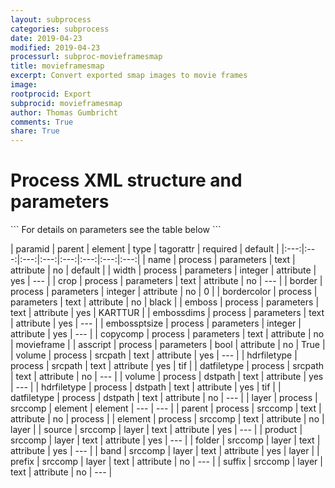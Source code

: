 ```yaml
---
layout: subprocess
categories: subprocess
date: 2019-04-23
modified: 2019-04-23
processurl: subproc-movieframesmap
title: movieframesmap
excerpt: Convert exported smap images to movie frames
image: 
rootprocid: Export
subprocid: movieframesmap
author: Thomas Gumbricht
comments: True
share: True
---
```


<h1 class='foot-description'>Process XML structure and parameters</h1>
```
For details on parameters see the table below
<?xml version="1.0" ?>
<process>
  <!--Generated from python-->
  <userproj plotid="yourplotid" projectid="yourprojectid" siteid="yoursiteid" system="systemid" tractid="yourtractid" userid="youruserid"/>
  <period endday="DD" endmonth="MM" endyear="YYYY" seasonendday="DD" seasonendmonth="MM" seasonstartday="DD" seasonstartmonth="MM" startday="DD" startmonth="MM" startyear="YYYY" timestep="timestep"/>
  <parameters asscript="True/False" border="xyz" bordercolor="txtstring" copycomp="txtstring" crop="txtstring" emboss="txtstring" embossdims="txtstring" embossptsize="xyz" name="txtstring" width="xyz"/>
  <srcpath datfiletype="txtstring" hdrfiletype="txtstring" volume="txtstring"/>
  <dstpath datfiletype="txtstring" hdrfiletype="txtstring" volume="txtstring"/>
  <srccomp element="txtstring" parent="txtstring">
    <layer band="txtstring" folder="txtstring" prefix="txtstring" product="txtstring" source="txtstring" suffix="txtstring"/>
  </srccomp>
</process>
```

| paramid | parent | element | type | tagorattr | required | default |
|:---:|:---:|:---:|:---:|:---:|:---:|:---:|:---:|
| name | process | parameters | text | attribute | no | default |
| width | process | parameters | integer | attribute | yes | --- |
| crop | process | parameters | text | attribute | no | --- |
| border | process | parameters | integer | attribute | no | 0 |
| bordercolor | process | parameters | text | attribute | no | black |
| emboss | process | parameters | text | attribute | yes | KARTTUR |
| embossdims | process | parameters | text | attribute | yes | --- |
| embossptsize | process | parameters | integer | attribute | yes | --- |
| copycomp | process | parameters | text | attribute | no | movieframe |
| asscript | process | parameters | bool | attribute | no | True |
| volume | process | srcpath | text | attribute | yes | --- |
| hdrfiletype | process | srcpath | text | attribute | yes | tif |
| datfiletype | process | srcpath | text | attribute | no | --- |
| volume | process | dstpath | text | attribute | yes | --- |
| hdrfiletype | process | dstpath | text | attribute | yes | tif |
| datfiletype | process | dstpath | text | attribute | no | --- |
| layer | process | srccomp | element | element | --- | --- |
| parent | process | srccomp | text | attribute | no | process |
| element | process | srccomp | text | attribute | no | layer |
| source | srccomp | layer | text | attribute | yes | --- |
| product | srccomp | layer | text | attribute | yes | --- |
| folder | srccomp | layer | text | attribute | yes | --- |
| band | srccomp | layer | text | attribute | yes | layer |
| prefix | srccomp | layer | text | attribute | no | --- |
| suffix | srccomp | layer | text | attribute | no | --- |
